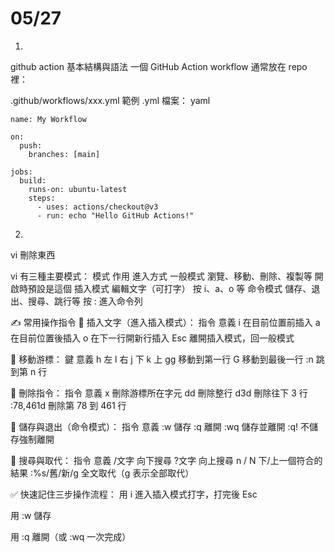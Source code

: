 # 05/27
1.
github action
基本結構與語法
一個 GitHub Action workflow 通常放在 repo 裡：

.github/workflows/xxx.yml
範例 .yml 檔案：
yaml
```
name: My Workflow

on:
  push:
    branches: [main]

jobs:
  build:
    runs-on: ubuntu-latest
    steps:
      - uses: actions/checkout@v3
      - run: echo "Hello GitHub Actions!"
```

2.
vi 刪除東西

 vi 有三種主要模式：
模式	作用	進入方式
一般模式	瀏覽、移動、刪除、複製等	開啟時預設是這個
插入模式	編輯文字（可打字）	按 i、a、o 等
命令模式	儲存、退出、搜尋、跳行等	按 : 進入命令列

✍️ 常用操作指令
🔸 插入文字（進入插入模式）：
指令	意義
i	在目前位置前插入
a	在目前位置後插入
o	在下一行開新行插入
Esc	離開插入模式，回一般模式

🔸 移動游標：
鍵	意義
h	左
l	右
j	下
k	上
gg	移動到第一行
G	移動到最後一行
:n	跳到第 n 行

🔸 刪除指令：
指令	意義
x	刪除游標所在字元
dd	刪除整行
d3d	刪除往下 3 行
:78,461d	刪除第 78 到 461 行

🔸 儲存與退出（命令模式）：
指令	意義
:w	儲存
:q	離開
:wq	儲存並離開
:q!	不儲存強制離開

🔸 搜尋與取代：
指令	意義
/文字	向下搜尋
?文字	向上搜尋
n / N	下/上一個符合的結果
:%s/舊/新/g	全文取代（g 表示全部取代）

✅ 快速記住三步操作流程：
用 i 進入插入模式打字，打完後 Esc

用 :w 儲存

用 :q 離開（或 :wq 一次完成）

